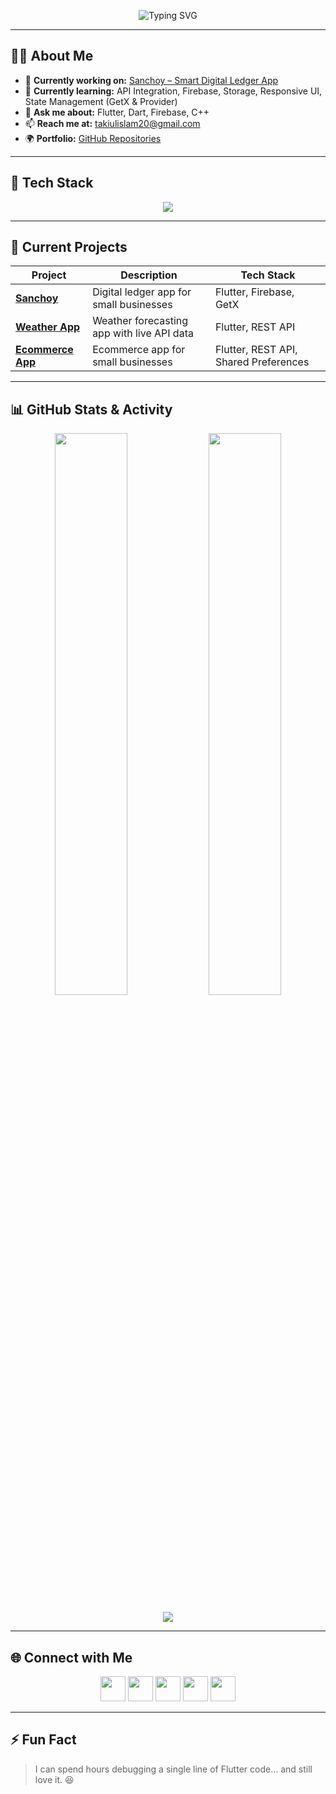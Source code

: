 <!-- Typing SVG Banner -->
<p align="center">
  <img src="https://readme-typing-svg.herokuapp.com?font=Fira+Code&size=28&duration=3000&pause=1000&color=36BCF7&center=true&vCenter=true&width=900&lines=Hi+%F0%9F%91%8B%2C+I'm+Takiul+Islam+Sumon;Passionate+Flutter+Developer+from+Bangladesh;Love+Building+Mobile+Apps+with+Beautiful+UI;Open+Source+Enthusiast+%26+Tech+Explorer" alt="Typing SVG" />
</p>

<!-- Profile Views -->

---

## 👨‍💻 About Me
- 🔭 **Currently working on:** [Sanchoy – Smart Digital Ledger App](https://github.com/takiul-sumon)
- 🌱 **Currently learning:** API Integration, Firebase, Storage, Responsive UI, State Management (GetX & Provider)
- 💬 **Ask me about:** Flutter, Dart, Firebase, C++
- 📫 **Reach me at:** takiulislam20@gmail.com
- 🌍 **Portfolio:** [GitHub Repositories](https://github.com/takiul-sumon?tab=repositories)

---

## 🚀 Tech Stack
<p align="center">
  <img src="https://skillicons.dev/icons?i=flutter,dart,firebase,cpp,java,python,html,css,git,figma,photoshop,illustrator,linux,swift,androidstudio&theme=light&perline=8" />
</p>

---

## 📌 Current Projects

| Project | Description | Tech Stack |
|---------|-------------|------------|
| [**Sanchoy**](https://github.com/takiul-sumon/Sanchoy) | Digital ledger app for small businesses | Flutter, Firebase, GetX |
| [**Weather App**](https://github.com/takiul-sumon/Weather-App) | Weather forecasting app with live API data | Flutter, REST API |
| [**Ecommerce App**](https://github.com/takiul-sumon/Ecommerce-App) | Ecommerce app for small businesses | Flutter, REST API, Shared Preferences |

---

## 📊 GitHub Stats & Activity
<p align="center">
  <img width="48%" src="https://github-readme-stats.vercel.app/api?username=takiul-sumon&show_icons=true&theme=tokyonight" />
  <img width="48%" src="https://github-readme-streak-stats.herokuapp.com/?user=takiul-sumon&theme=tokyonight" />
</p>

<p align="center">
  <img src="https://github-readme-stats.vercel.app/api/top-langs/?username=takiul-sumon&layout=compact&theme=tokyonight" />
</p>

---

## 🌐 Connect with Me
<p align="center">
  <a href="https://twitter.com/takiul_islam" target="_blank"><img src="https://skillicons.dev/icons?i=twitter&theme=light" height="40" /></a>
  <a href="https://linkedin.com/in/takiul-sumon" target="_blank"><img src="https://skillicons.dev/icons?i=linkedin&theme=light" height="40" /></a>
  <a href="https://fb.com/takiulisumon" target="_blank"><img src="https://skillicons.dev/icons?i=facebook&theme=light" height="40" /></a>
  <a href="https://instagram.com/takiulisumon" target="_blank"><img src="https://skillicons.dev/icons?i=instagram&theme=light" height="40" /></a>
  <a href="https://www.hackerrank.com/takiulislam20" target="_blank"><img src="https://skillicons.dev/icons?i=hackerrank&theme=light" height="40" /></a>
</p>

---

## ⚡ Fun Fact
> I can spend hours debugging a single line of Flutter code… and still love it. 😆
